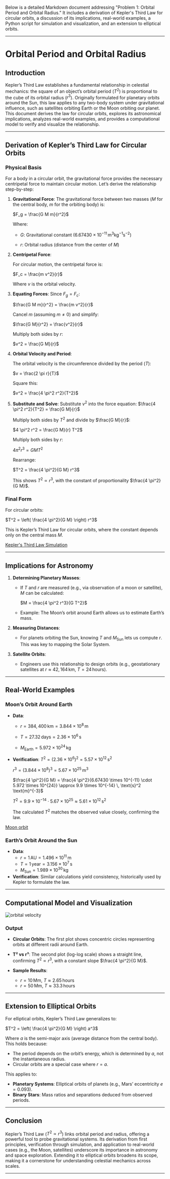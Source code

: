 Below is a detailed Markdown document addressing "Problem 1: Orbital Period and Orbital Radius." It includes a derivation of Kepler's Third Law for circular orbits, a discussion of its implications, real-world examples, a Python script for simulation and visualization, and an extension to elliptical orbits.

---

# Orbital Period and Orbital Radius

## Introduction
Kepler’s Third Law establishes a fundamental relationship in celestial mechanics: the square of an object’s orbital period ($T^2$) is proportional to the cube of its orbital radius ($r^3$). Originally formulated for planetary orbits around the Sun, this law applies to any two-body system under gravitational influence, such as satellites orbiting Earth or the Moon orbiting our planet. This document derives the law for circular orbits, explores its astronomical implications, analyzes real-world examples, and provides a computational model to verify and visualize the relationship.

---

## Derivation of Kepler’s Third Law for Circular Orbits

### Physical Basis
For a body in a circular orbit, the gravitational force provides the necessary centripetal force to maintain circular motion. Let’s derive the relationship step-by-step:

1. **Gravitational Force**:
   The gravitational force between two masses ($M$ for the central body, $m$ for the orbiting body) is:

   $F_g = \frac{G M m}{r^2}$

   Where:

   - $G$: Gravitational constant ($6.67430 \times 10^{-11} \, \text{m}^3 \text{kg}^{-1} \text{s}^{-2}$)

   - $r$: Orbital radius (distance from the center of $M$)

2. **Centripetal Force**:

   For circular motion, the centripetal force is:

   $F_c = \frac{m v^2}{r}$

   Where $v$ is the orbital velocity.

3. **Equating Forces**:
   Since $F_g = F_c$:
   
   $\frac{G M m}{r^2} = \frac{m v^2}{r}$

   Cancel $m$ (assuming $m \neq 0$) and simplify:

   $\frac{G M}{r^2} = \frac{v^2}{r}$
   
   Multiply both sides by $r$:

   $v^2 = \frac{G M}{r}$

4. **Orbital Velocity and Period**:

   The orbital velocity is the circumference divided by the period ($T$):
  
   $v = \frac{2 \pi r}{T}$
  
   Square this:
   
   $v^2 = \frac{4 \pi^2 r^2}{T^2}$

5. **Substitute and Solve**:
   Substitute $v^2$ into the force equation:
   $\frac{4 \pi^2 r^2}{T^2} = \frac{G M}{r}$

   Multiply both sides by $T^2$ and divide by $\frac{G M}{r}$:

   $4 \pi^2 r^2 = \frac{G M}{r} T^2$
   
   Multiply both sides by $r$:

   $4 \pi^2 r^3 = G M T^2$
   
   Rearrange:

   $T^2 = \frac{4 \pi^2}{G M} r^3$

   This shows $T^2 \propto r^3$, with the constant of proportionality $\frac{4 \pi^2}{G M}$.

### Final Form

For circular orbits:

$T^2 = \left( \frac{4 \pi^2}{G M} \right) r^3$

This is Kepler’s Third Law for circular orbits, where the constant depends only on the central mass $M$.

[Kepler's Third Law Simulation](Kepler's_Third_Law_Simulation.html)


---

## Implications for Astronomy

1. **Determining Planetary Masses**:
   - If $T$ and $r$ are measured (e.g., via observation of a moon or satellite), $M$ can be calculated:

     $M = \frac{4 \pi^2 r^3}{G T^2}$

   - Example: The Moon’s orbit around Earth allows us to estimate Earth’s mass.

2. **Measuring Distances**:

   - For planets orbiting the Sun, knowing $T$ and $M_{\text{Sun}}$ lets us compute $r$. This was key to mapping the Solar System.

3. **Satellite Orbits**:

   - Engineers use this relationship to design orbits (e.g., geostationary satellites at $r \approx 42,164 \, \text{km}$, $T = 24 \, \text{hours}$).

---

## Real-World Examples

### Moon’s Orbit Around Earth
- **Data**:

  - $r = 384,400 \, \text{km} = 3.844 \times 10^8 \, \text{m}$

  - $T = 27.32 \, \text{days} = 2.36 \times 10^6 \, \text{s}$

  - $M_{\text{Earth}} = 5.972 \times 10^{24} \, \text{kg}$

- **Verification**:
  $T^2 = (2.36 \times 10^6)^2 = 5.57 \times 10^{12} \, \text{s}^2$

  $r^3 = (3.844 \times 10^8)^3 = 5.67 \times 10^{25} \, \text{m}^3$

  $\frac{4 \pi^2}{G M} = \frac{4 \pi^2}{6.67430 \times 10^{-11} \cdot 5.972 \times 10^{24}} \approx 9.9 \times 10^{-14} \, \text{s}^2 \text{m}^{-3}$

  $T^2 = 9.9 \times 10^{-14} \cdot 5.67 \times 10^{25} \approx 5.61 \times 10^{12} \, \text{s}^2$

  The calculated $T^2$ matches the observed value closely, confirming the law.

[Moon orbit](moon_orbit.html)

### Earth’s Orbit Around the Sun
- **Data**:
  - $r = 1 \, \text{AU} = 1.496 \times 10^{11} \, \text{m}$
  - $T = 1 \, \text{year} = 3.156 \times 10^7 \, \text{s}$
  - $M_{\text{Sun}} = 1.989 \times 10^{30} \, \text{kg}$
- **Verification**:
  Similar calculations yield consistency, historically used by Kepler to formulate the law.

---

## Computational Model and Visualization

![orbital velocity](image.png)

### Output
- **Circular Orbits**: The first plot shows concentric circles representing orbits at different radii around Earth.

- **T² vs r³**: The second plot (log-log scale) shows a straight line, confirming $T^2 \propto r^3$, with a constant slope $\frac{4 \pi^2}{G M}$.

- **Sample Results**:
  - $r = 10 \, \text{Mm}$, $T \approx 2.65 \, \text{hours}$
  - $r = 50 \, \text{Mm}$, $T \approx 33.3 \, \text{hours}$

---

## Extension to Elliptical Orbits

For elliptical orbits, Kepler’s Third Law generalizes to:

$T^2 = \left( \frac{4 \pi^2}{G M} \right) a^3$

Where $a$ is the semi-major axis (average distance from the central body). This holds because:
- The period depends on the orbit’s energy, which is determined by $a$, not the instantaneous radius.
- Circular orbits are a special case where $r = a$.

This applies to:
- **Planetary Systems**: Elliptical orbits of planets (e.g., Mars’ eccentricity $e = 0.093$).
- **Binary Stars**: Mass ratios and separations deduced from observed periods.

---

## Conclusion
Kepler’s Third Law ($T^2 \propto r^3$) links orbital period and radius, offering a powerful tool to probe gravitational systems. Its derivation from first principles, verification through simulation, and application to real-world cases (e.g., the Moon, satellites) underscore its importance in astronomy and space exploration. Extending it to elliptical orbits broadens its scope, making it a cornerstone for understanding celestial mechanics across scales.

--- 
